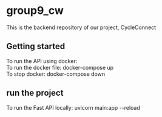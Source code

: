 # group9_cw
This is the backend repository of our project, CycleConnect<br>

## Getting started
To run the API using docker:<br>
To run the docker file: docker-compose up<br>
To stop docker: docker-compose down<br>

## run the project
To run the Fast API locally: uvicorn main:app --reload<br>
<br>
